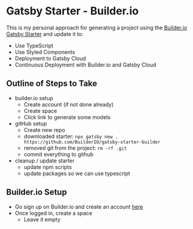 # Gatsby Starter - Builder.io

This is my personal approach for generating a project using the [Builder.io Gatsby Starter](https://github.com/BuilderIO/gatsby-starter-builder) and update it to:

- Use TypeScript
- Use Styled Components
- Deployment to Gatsby Cloud
- Continuous Deployment with Builder.io and Gatsby Cloud

## Outline of Steps to Take

- builder.io setup
  - Create account (if not done already)
  - Create space
  - Click link to generate some models
- gitHub setup
  - Create new repo
  - downloaded starter: `npx gatsby new . https://github.com/BuilderIO/gatsby-starter-builder`
  - removed git from the project: `rm -rf .git`
  - commit everything to github
- cleanup / update starter
  - update npm scripts
  - update packages so we can use typescript

## Builder.io Setup

- Go sign up on Builder.io and create an account [here](https://builder.io/signup)
- Once logged in, create a space
  - Leave it empty
